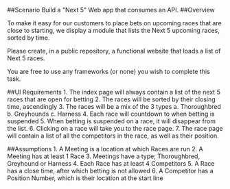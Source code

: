 ##Scenario
Build a "Next 5" Web app that consumes an API.
##Overview

To make it easy for our customers to place bets on upcoming races that are close to starting, we display a module that lists the Next 5 upcoming races, sorted by time.

Please create, in a public repository, a functional website that loads a list of Next 5 races.

You are free to use any frameworks (or none) you wish to complete this task.

##UI Requirements
    1. The index page will always contain a list of the next 5 races that are open for betting
    2. The races will be sorted by their closing time, ascendingly
    3. The races will be a mix of the 3 types
        a. Thoroughbred
        b. Greyhounds
        c. Harness
    4. Each race will countdown to when betting is suspended
    5. When betting is suspended on a race, it will disappear from the list.
    6. Clicking on a race will take you to the race page.
    7. The race page will contain a list of all the competitors in the race, as well as their position.

##Assumptions
    1. A Meeting is a location at which Races are run
    2. A Meeting has at least 1 Race
    3. Meetings have a type; Thoroughbred, Greyhound or Harness
    4. Each Race has at least 4 Competitors
    5. A Race has a close time, after which betting is not allowed
    6. A Competitor has a Position Number, which is their location at the start line